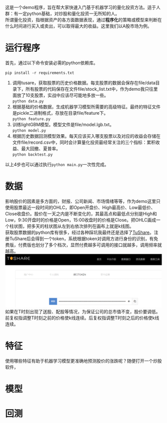 这是一个demo程序，旨在帮大家快速入门基于机器学习的量化投资方法。适于人群：有一定python基础，对炒股和量化投资一无所知的人。  
所谓量化投资，指根据资产的各方面数据表现，通过<b>程序化</b>的策略或模型来判断在什么时间进行买入或卖出，可以取得最大的收益。这里我们以A股市场为例。
# 运行程序
首先，通过以下命令安装必需的python依赖库。
```shell
pip install -r requirements.txt
```
1. 调用tusare，获取股票的历史价格数据。每支股票的数据会保存在file/data目录下，所有股票的代码保存在文件file/stock_list.txt中，作为demo我只往里面放了10支股票，实战中应该尽可能地多放一些。  
   `python data.py`
2. 根据基础的价格数据，生成机器学习模型所需要的高级特征。最终的特征文件是pickle二进制格式，存放在目录file/feature下。  
   `python feature.py`
3. 训练lightGBM模型。模型文件是file/model.lgb.txt。  
   `python model.py`
4. 根据历史数据回测模型效果。每天应该买入哪支股票以及对应的收益会存储在文件file/record.csv中，同时会计算量化投资最经常关注的三个指标：累积收益、最大回撤、夏普率。  
   `python backtest.py`

以上4步也可以通过执行`python main.py`一次性完成。
# 数据
影响股价的因素是多方面的，财报、公司新闻、市场情绪等等，作为demo这里只使用股票最近一段时间的OHLC，即Open开盘价、High最高价、Low最低价、Close收盘价。股价在一天之内是不断变化的，其最高点和最低点分别是High和Low，9:30开盘时的价格是Open，15:00收盘时的价格是Close。把OHLC画成一个柱状图，把多天的柱状图从左到右依次排列在画布上就是k线图。   
获取股票数据的python库有很多，经过各种踩坑我最终还是选择了<a href=https://tushare.pro>TuShare</a>。注册TuShare后会得到一个token，系统根据token对调用方进行身份的识别，有免费版，付费版也划分了多个档次，显然付费越多可调用的接口就越多，调用频率就越高。  
![tushare_token.png](img/tushare_token.png)  
如果在T时刻出现了送股、配股等情况，为保证公司的总市值不变，股价要调低。前复权指调整T时刻之前的价格使k线连续。后复权指调整T时刻之后的价格使k线连续。
# 特征
使用哪些特征有助于机器学习模型更准确地预测股价的涨跌呢？随便打开一个炒股软件，
# 模型
# 回测
